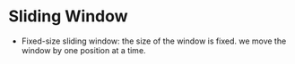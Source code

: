 # Sliding Window

- Fixed-size sliding window:
    the size of the window is fixed. we move the window by one position at a time.
